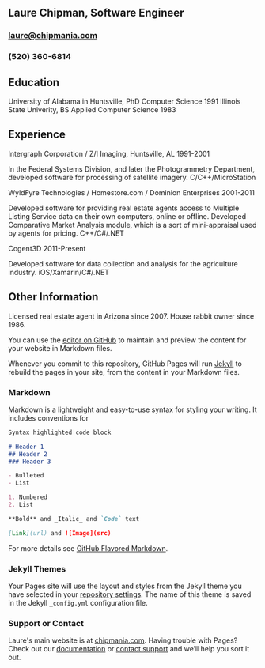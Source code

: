 ## Laure Chipman, Software Engineer
### laure@chipmania.com
### (520) 360-6814

## Education
University of Alabama in Huntsville, PhD Computer Science 1991
Illinois State Univerity, BS Applied Computer Science 1983

## Experience
Intergraph Corporation / Z/I Imaging, Huntsville, AL
1991-2001

In the Federal Systems Division, and later the Photogrammetry Department, developed software for processing of satellite imagery. C/C++/MicroStation

WyldFyre Technologies / Homestore.com / Dominion Enterprises
2001-2011

Developed software for providing real estate agents access to Multiple Listing Service data on their own computers, online or offline. Developed Comparative Market Analysis module, which is a sort of mini-appraisal used by agents for pricing.  C++/C#/.NET

Cogent3D
2011-Present

Developed software for data collection and analysis for the agriculture industry.  iOS/Xamarin/C#/.NET

## Other Information
Licensed real estate agent in Arizona since 2007.
House rabbit owner since 1986.

You can use the [editor on GitHub](https://github.com/alphanumericj/r1/edit/master/README.md) to maintain and preview the content for your website in Markdown files.

Whenever you commit to this repository, GitHub Pages will run [Jekyll](https://jekyllrb.com/) to rebuild the pages in your site, from the content in your Markdown files.

### Markdown

Markdown is a lightweight and easy-to-use syntax for styling your writing. It includes conventions for

```markdown
Syntax highlighted code block

# Header 1
## Header 2
### Header 3

- Bulleted
- List

1. Numbered
2. List

**Bold** and _Italic_ and `Code` text

[Link](url) and ![Image](src)
```

For more details see [GitHub Flavored Markdown](https://guides.github.com/features/mastering-markdown/).

### Jekyll Themes

Your Pages site will use the layout and styles from the Jekyll theme you have selected in your [repository settings](https://github.com/alphanumericj/r1/settings). The name of this theme is saved in the Jekyll `_config.yml` configuration file.

### Support or Contact

Laure's main website is at [chipmania.com](http://www.chipmania.com). 
Having trouble with Pages? Check out our [documentation](https://help.github.com/categories/github-pages-basics/) or [contact support](https://github.com/contact) and we’ll help you sort it out.
